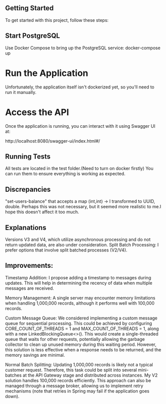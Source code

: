 ## Getting Started
To get started with this project, follow these steps:

## Start PostgreSQL
Use Docker Compose to bring up the PostgreSQL service:
docker-compose up

# Run the Application
 Unfortunately, the application itself isn't dockerized yet, so you'll need to run it manually.

# Access the API
Once the application is running, you can interact with it using Swagger UI at:

http://localhost:8080/swagger-ui/index.html#/

## Running Tests
All tests are located in the test folder.(Need to turn on docker firstly)
You can run them to ensure everything is working as expected.

## Discrepancies
"set-users-balance" that accepts a map (int,int) -> I transformed to UUID, double.
Perhaps this was not necessary, but it seemed more realistic to me.I hope this doesn't affect it too much.

## Explanations
Versions V3 and V4, which utilize asynchronous processing and do not return updated data, are also under consideration.
Split Batch Processing: I prefer options that involve split batched processes (V2/V4).

## Improvements:
Timestamp Addition: I propose adding a timestamp to messages during updates. 
This will help in determining the recency of data when multiple messages are received.



Memory Management: A single server may encounter memory limitations when handling 1,000,000 records, although it performs well with 100,000 records.

Custom Message Queue: We considered implementing a custom message queue for sequential processing.
This could be achieved by configuring CORE_COUNT_OF_THREADS = 1 and MAX_COUNT_OF_THREADS = 1, 
along with a new LinkedBlockingQueue<>(). This would create a single-threaded queue that waits for other requests,
potentially allowing the garbage collector to clean up unused memory during this waiting period. However,
this solution is less effective when a response needs to be returned, and the memory savings are minimal.

Normal Batch Splitting: Updating 1,000,000 records is likely not a typical customer request. 
Therefore, this task could be split into several mini-batches at the API Gateway stage and distributed across instances. 
My V2 solution handles 100,000 records efficiently. This approach can also be managed through a message broker, 
allowing us to implement retry mechanisms (note that retries in Spring may fail if the application goes down).